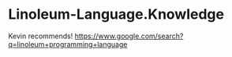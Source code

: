# Linoleum-Language.Knowledge
Kevin recommends! https://www.google.com/search?q=linoleum+programming+language
